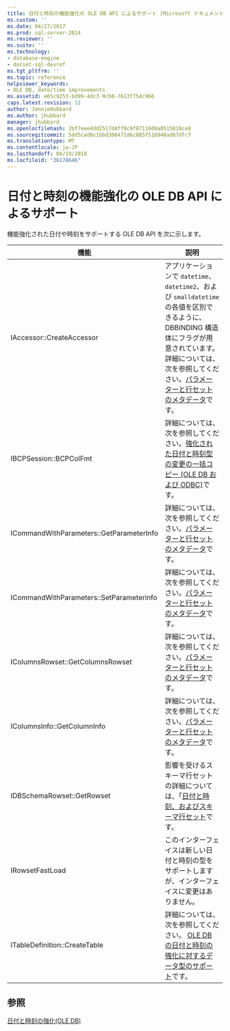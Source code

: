 ```yaml
---
title: 日付と時刻の機能強化の OLE DB API によるサポート |Microsoft ドキュメント
ms.custom: ''
ms.date: 04/27/2017
ms.prod: sql-server-2014
ms.reviewer: ''
ms.suite: ''
ms.technology:
- database-engine
- docset-sql-devref
ms.tgt_pltfrm: ''
ms.topic: reference
helpviewer_keywords:
- OLE DB, date/time improvements
ms.assetid: e65c9253-bd99-4dc3-9cb8-7613f754c966
caps.latest.revision: 11
author: JennieHubbard
ms.author: jhubbard
manager: jhubbard
ms.openlocfilehash: 2bf7eee4dd2517d4ff9c9f871160ba0515b18ce8
ms.sourcegitcommit: 5dd5cad0c1bbd308471d6c885f516948ad67dfcf
ms.translationtype: MT
ms.contentlocale: ja-JP
ms.lasthandoff: 06/19/2018
ms.locfileid: "36178646"
---
```

# <a name="ole-db-api-support-for-date-and-time-enhancements"></a>日付と時刻の機能強化の OLE DB API によるサポート
  機能強化された日付や時刻をサポートする OLE DB API を次に示します。  
  
|機能|説明|  
|--------------|-----------------|  
|IAccessor::CreateAccessor|アプリケーションで `datetime`、`datetime2`、および `smalldatetime` の各値を区別できるように、DBBINDING 構造体にフラグが用意されています。 詳細については、次を参照してください。[パラメーターと行セットのメタデータ](metadata-parameter-and-rowset.md)です。|  
|IBCPSession::BCPColFmt|詳細については、次を参照してください。[強化された日付と時刻型の変更の一括コピー &#40;OLE DB および ODBC&#41;](../native-client-odbc-date-time/bulk-copy-changes-for-enhanced-date-and-time-types-ole-db-and-odbc.md)です。|  
|ICommandWithParameters::GetParameterInfo|詳細については、次を参照してください。[パラメーターと行セットのメタデータ](metadata-parameter-and-rowset.md)です。|  
|ICommandWithParameters::SetParameterinfo|詳細については、次を参照してください。[パラメーターと行セットのメタデータ](metadata-parameter-and-rowset.md)です。|  
|IColumnsRowset::GetColumnsRowset|詳細については、次を参照してください。[パラメーターと行セットのメタデータ](metadata-parameter-and-rowset.md)です。|  
|IColumnsInfo::GetColumnInfo|詳細については、次を参照してください。[パラメーターと行セットのメタデータ](metadata-parameter-and-rowset.md)です。|  
|IDBSchemaRowset::GetRowset|影響を受けるスキーマ行セットの詳細については、「[日付と時刻、およびスキーマ行セット](../native-client-ole-db-rowsets/rowsets.md)です。|  
|IRowsetFastLoad|このインターフェイスは新しい日付と時刻の型をサポートしますが、インターフェイスに変更はありません。|  
|ITableDefinition::CreateTable|詳細については、次を参照してください。 [OLE DB の日付と時刻の強化に対するデータ型のサポート](data-type-support-for-ole-db-date-and-time-improvements.md)です。|  
  
## <a name="see-also"></a>参照  
 [日付と時刻の強化&#40;OLE DB&#41;](date-and-time-improvements-ole-db.md)  
  
  